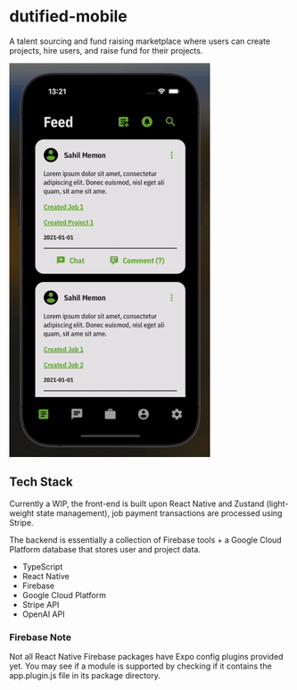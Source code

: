 # dutified-mobile

A talent sourcing and fund raising marketplace where users can create projects, hire users, and raise fund for their projects.

![Dutified Mobile Demo](assets/images/dutified-mobile-demo.gif)

## Tech Stack

Currently a WIP, the front-end is built upon React Native and Zustand (light-weight state management), job payment transactions are processed using Stripe.

The backend is essentially a collection of Firebase tools + a Google Cloud Platform database that stores user and project data.

-   TypeScript
-   React Native
-   Firebase
-   Google Cloud Platform
-   Stripe API
-   OpenAI API

### Firebase Note

Not all React Native Firebase packages have Expo config plugins provided yet. You may see if a module is supported by checking if it contains the app.plugin.js file in its package directory.
